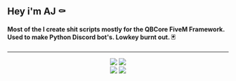 ## Hey i'm AJ ⚰️

#### Most of the I create shit scripts mostly for the QBCore FiveM Framework. Used to make Python Discord bot's. Lowkey burnt out. 🃏

---------------------

<p align="center">
   <img src="https://github-readme-stats.vercel.app/api/pin/?username=ihyajb&repo=aj-inventory&theme=dracula">
  <img src="https://github-readme-stats.vercel.app/api/pin/?username=ihyajb&repo=qb-traphouse&theme=dracula">
  <br>
  <img src="https://github-readme-stats.vercel.app/api?username=ihyajb&count_private=true&show_icons=true&theme=dracula&layout=compact&hide_title=true&hide_rank=false">
  <img src="https://github-readme-stats.vercel.app/api/top-langs/?username=ihyajb&layout=compact&theme=dracula">
</p>
